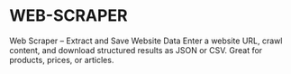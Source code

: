 # WEB-SCRAPER
Web Scraper – Extract and Save Website Data Enter a website URL, crawl content, and download structured results as JSON or CSV. Great for products, prices, or articles.
